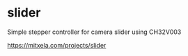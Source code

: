 # slider
Simple stepper controller for camera slider using CH32V003

https://mitxela.com/projects/slider

